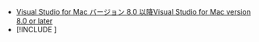 * [<span data-ttu-id="bd6c1-101">Visual Studio for Mac バージョン 8.0 以降</span><span class="sxs-lookup"><span data-stu-id="bd6c1-101">Visual Studio for Mac version 8.0 or later</span></span>](https://visualstudio.microsoft.com/vs/mac/)
* [!INCLUDE [](~/includes/3.0-SDK.md)]
